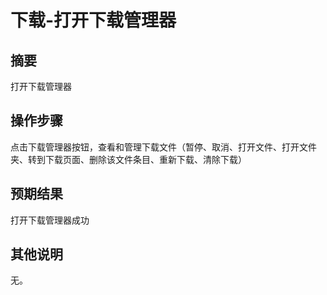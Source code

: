 # 下载-打开下载管理器

## 摘要

打开下载管理器

## 操作步骤

点击下载管理器按钮，查看和管理下载文件（暂停、取消、打开文件、打开文件夹、转到下载页面、删除该文件条目、重新下载、清除下载）

## 预期结果

打开下载管理器成功

## 其他说明

无。
